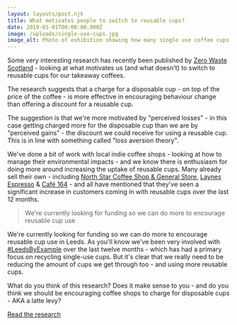```yaml
---
layout: layouts/post.njk
title: What motivates people to switch to reusable cups?
date: 2019-01-01T00:00:00.000Z
image: /uploads/single-use-cups.jpg
image_alt: Photo of exhibition showing how many single use coffee cups we use in Leeds
---
```

Some very interesting research has recently been published by [Zero Waste Scotland](https://www.facebook.com/zerowastescotland/) - looking at what motivates us (and what doesn't) to switch to reusable cups for our takeaway coffees.

The research suggests that a charge for a disposable cup - on top of the price of the coffee - is more effective in encouraging behaviour change than offering a discount for a reusable cup.

The suggestion is that we're more motivated by "perceived losses" - in this case getting charged more for the disposable cup than we are by "perceived gains" - the discount we could receive for using a reusable cup. This is in line with something called "loss aversion theory".

We've done a bit of work with local indie coffee shops - looking at how to manage their environmental impacts - and we know there is enthusiasm for doing more around increasing the uptake of reusable cups. Many already sell their own - including [North Star Coffee Shop & General Store](https://www.facebook.com/northstarcoffeeshop/), [Laynes Espresso](https://www.facebook.com/laynesespresso) & [Café 164](https://www.facebook.com/Cafe164/) - and all have mentioned that they've seen a significant increase in customers coming in with reusable cups over the last 12 months.

> We're currently looking for funding so we can do more to encourage reusable cup use

We're currently looking for funding so we can do more to encourage reusable cup use in Leeds. As you'll know we've been very involved with [\#LeedsByExample](https://www.facebook.com/hashtag/leedsbyexample) over the last twelve months - which has had a primary focus on recycling single-use cups. But it's clear that we really need to be reducing the amount of cups we get through too - and using more reusable cups.

What do you think of this research? Does it make sense to you - and do you think we should be encouraging coffee shops to charge for disposable cups - AKA a latte levy?

[Read the research](https://www.zerowastescotland.org.uk/research-evaluation/cups-sold-separately-report)